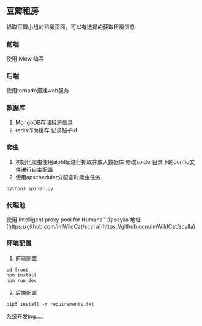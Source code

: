 ## 豆瓣租房

抓取豆瓣小组的租房页面，可以有选择的获取租房信息

### 前端

使用 iview 编写

### 后端

使用tornado搭建web服务

### 数据库

1. MongoDB存储租房信息
2. redis作为缓存 记录帖子id

### 爬虫

1. 初始化爬虫使用aiohttp进行抓取并放入数据库 修改spider目录下的config文件进行自主配置
2. 使用apscheduler分配定时爬虫任务

```
python3 spider.py
```

### 代理池

使用 Intelligent proxy pool for Humans™ 的 scylla 地址
[https://github.com/imWildCat/scylla](https://github.com/imWildCat/scylla)

### 环境配置

1. 前端配置

```
cd front
npm install
npm run dev
```

2. 后端配置

```
pip3 install -r requirements.txt
```

系统开发ing.....
